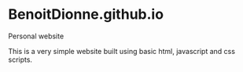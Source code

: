 # BenoitDionne.github.io

Personal website

This is a very simple website built using basic html,
javascript and css scripts.


